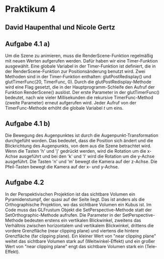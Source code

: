 # Praktikum 4
## David Haupenthal und Nicole Gertz

## Aufgabe 4.1 a)

Um die Szene zu animieren, muss die RenderScene-Funktion regelmäßig mit neuen Werten aufgerufen werden. Dafür haben wir eine Timer-Funktion ausgewählt. Eine globale Variabel in der Timer-Funktion ist definiert, die in der RenderScene-Funktion zur Positionsänderung benutzt wird. Zwei Methoden sind in der Timer-Funktion enthalten: glutPostRedisplay() und glutTimerFunc(20, TimerFunc, 0). Durch die glutPostRedisplay-Methode wird eine Flag gesetzt, die in der Hauptprogramm-Schleife den Aufruf der Funktion RenderScene() auslöst. Der erste Parameter in der glutTimerFunc() bedeutet, nach wie vieler Millisekunden die rekursive TimerFunc-Method (zweite Parameter) erneut aufgerufen wird. Jeder Aufruf von der TimerFunc-Methode erhöht die globale Variabel *t* um eins.

## Aufgabe 4.1 b)

Die Bewegung des Augenpunktes ist durch die Augenpunkt-Transformation durchgefüht worden. Das bedeutet, dass die Position sich ändert und die Blickrichtung des Augenpunkts, von dem aus die Szene betrachtet wird. Wenn die Tasten 'h' und 'j' gedrückt werden, wird die Rotation um die x-Achse ausgeführt und bei den 'k' und 'l' wird die Rotation um die y-Achse ausgeführt. Die Tasten 'n' und 'm' bewegt die Kamera auf der z-Achse. Die Pfeil-Tasten bewegt die Kamera auf der x- und y-Achse. 

## Aufgabe 4.2

In der Perspektivischen Projektion ist das sichtbare Volumen ein Pyramidenstumpf, der quasi auf der Seite liegt. Das ist anders als die Orthographische Projektion, wo das sichtbare Volumen ein Kubus ist. Im Code muss das GLFrustum Objekt die SetPerspective-Methode statt der SetOrthographic-Methode aufrufen. Die Parameter in der SetPerspective-Methode bedeuten erstens ein vertikalen Blickwinkel, zweitens das Verhältnis zwischen horizontalem und vertikalem Blickwinkel, drittens die vordere Grenzfläche (near clipping plane) und viertens die hintere Grenzfläche (far clipping plane). Ein kleiner Wert von "near clipping plane" weitet das sichtbare Volumen stark auf (Weitwinkel-Effekt) und ein großer Wert von "near clipping plane" engt das sichtbare Volumen stark ein (Tele-Effekt).
